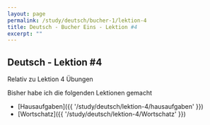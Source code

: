 ```yaml
---
layout: page
permalink: /study/deutsch/bucher-1/lektion-4
title: Deutsch - Bucher Eins - Lektion #4
excerpt: ""
---
```


## Deutsch - Lektion #4

Relativ zu Lektion 4 Übungen

Bisher habe ich die folgenden Lektionen gemacht

* [Hausaufgaben]({{ '/study/deutsch/lektion-4/hausaufgaben' }})
* [Wortschatz]({{ '/study/deutsch/lektion-4/Wortschatz' }})

